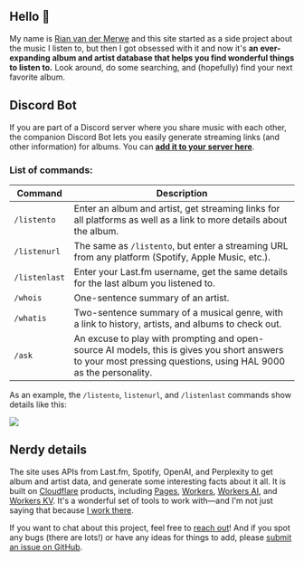 ## Hello 👋

My name is [Rian van der Merwe](https://elezea.com/) and this site started as a side project about the music I listen to, but then I got obsessed with it and now it's **an ever-expanding album and artist database that helps you find wonderful things to listen to.** Look around, do some searching, and (hopefully) find your next favorite album.

## Discord Bot

If you are part of a Discord server where you share music with each other, the companion Discord Bot lets you easily generate streaming links (and other information) for albums. You can **[add it to your server here](https://discord.com/oauth2/authorize?client_id=1284593290947068024)**.

### List of commands:

| Command        | Description                                                                                                          |
|----------------|----------------------------------------------------------------------------------------------------------------------|
| `/listento`    | Enter an album and artist, get streaming links for all platforms as well as a link to more details about the album. |
| `/listenurl`   | The same as `/listento`, but enter a streaming URL from any platform (Spotify, Apple Music, etc.).                 |
| `/listenlast`  | Enter your Last.fm username, get the same details for the last album you listened to.       |
| `/whois`       | One-sentence summary of an artist.                                                                      |
| `/whatis`      | Two-sentence summary of a musical genre, with a link to history, artists, and albums to check out. |
| `/ask`		 | An excuse to play with prompting and open-source AI models, this is gives you short answers to your most pressing questions, using HAL 9000 as the personality. |


As an example, the `/listento`, `listenurl`, and `/listenlast` commands show details like this:

![](https://file.elezea.com/20241006-diqSo8zX-2x.png)

## Nerdy details

The site uses APIs from Last.fm, Spotify, OpenAI, and Perplexity to get album and artist data, and generate some interesting facts about it all. It is built on [Cloudflare](https://cloudflare.com/) products, including [Pages](https://pages.cloudflare.com/), [Workers](https://workers.cloudflare.com/), [Workers AI](https://ai.cloudflare.com/), and [Workers KV](https://www.cloudflare.com/developer-platform/workers-kv/). It's a wonderful set of tools to work with—and I'm not just saying that because [I work there](https://elezea.com/portfolio/).

If you want to chat about this project, feel free to [reach out](https://elezea.com/contact/)! And if you spot any bugs (there are lots!) or have any ideas for things to add, please [submit an issue on GitHub](https://github.com/rianvdm/my-music-next/issues).